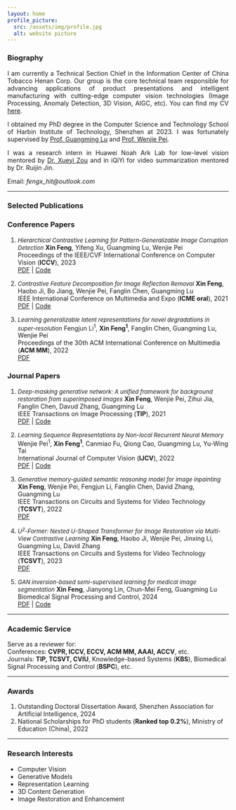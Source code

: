```yaml
---
layout: home
profile_picture:
  src: /assets/img/profile.jpg
  alt: website picture
---
```


### **Biography**

<p style="text-align:justify;">
I am currently a Technical Section Chief in the Information Center of China Tobacco Henan Corp. Our group is the core technical team responsible for advancing applications of product presentations and intelligent manufacturing with cutting-edge computer vision technologies (Image Processing, Anomaly Detection, 3D Vision, AIGC, etc). You can find my CV <a href="https://funkdub.github.io/fengx.github.io/assets/cv.pdf">here</a>.
</p>

<p style="text-align:justify;">
I obtained my PhD degree in the Computer Science and Technology School of Harbin Institute of Technology, Shenzhen at 2023. I was fortunately supervised by <a href="https://scholar.google.com/citations?user=fhwB7UwAAAAJ&hl=zh-CN">Prof. Guangming Lu</a> and <a href="https://wenjiepei.github.io/">Prof. Wenjie Pei</a>.
</p>

<p style="text-align:justify;">
I was a research intern in Huawei Noah Ark Lab for low-level vision mentored by <a href="https://scholar.google.com.hk/citations?user=0ua28KoAAAAJ&hl=zh-CN">Dr. Xueyi Zou</a> and in iQiYi for video summarization mentored by Dr. Ruijin Jin.
</p>

Email: _fengx_hit@outlook.com_

---

### **Selected Publications**

### Conference Papers
1. <font size="2"><em>Hierarchical Contrastive Learning for Pattern-Generalizable Image Corruption Detection</em></font>
   **Xin Feng**, Yifeng Xu, Guangming Lu, Wenjie Pei <br> 
   Proceedings of the IEEE/CVF International Conference on Computer Vision (**ICCV**), 2023 <br>
   [PDF](https://openaccess.thecvf.com/content/ICCV2023/html/Feng_Hierarchical_Contrastive_Learning_for_Pattern-Generalizable_Image_Corruption_Detection_ICCV_2023_paper.html) | [Code](https://github.com/xyfJASON/HCL)  

2. <font size="2"><em>Contrastive Feature Decomposition for Image Reflection Removal</em></font>
   **Xin Feng**, Haobo Ji, Bo Jiang, Wenjie Pei, Fanglin Chen, Guangming Lu <br> 
   IEEE International Conference on Multimedia and Expo (**ICME oral**), 2021 <br>
   [PDF](https://ieeexplore.ieee.org/abstract/document/9428089) | [Code](https://github.com/funkdub/Contrastive-Feature-Decomposition-for-Image-Reflection-Removal)

3. <font size="2"><em>Learning generalizable latent representations for novel degradations in super-resolution</em></font>
   Fengjun Li<sup>1</sup>, **Xin Feng**<sup>**1**</sup>, Fanglin Chen, Guangming Lu, Wenjie Pei <br> 
   Proceedings of the 30th ACM International Conference on Multimedia (**ACM MM**), 2022 <br>
   [PDF](https://dl.acm.org/doi/10.1145/3503161.3548276)

### Journal Papers
1. <font size="2"><em>Deep-masking generative network: A unified framework for background restoration from superimposed images</em></font>
   **Xin Feng**, Wenjie Pei, Zihui Jia, Fanglin Chen, Davud Zhang, Guangming Lu <br> 
   IEEE Transactions on Image Processing (**TIP**), 2021 <br>
   [PDF](https://ieeexplore.ieee.org/abstract/document/9424463) | [Code](https://github.com/funkdub/DMGN-Deep-Masking-Generative-Network-TIP2021)
   
2. <font size="2"><em>Learning Sequence Representations by Non-local Recurrent Neural Memory</em></font>
   Wenjie Pei<sup>1</sup>, **Xin Feng**<sup>**1**</sup>, Canmiao Fu, Qiong Cao, Guangming Lu, Yu-Wing Tai <br> 
   International Journal of Computer Vision (**IJCV**), 2022 <br>
   [PDF](https://link.springer.com/article/10.1007/s11263-022-01648-y) | [Code](https://github.com/F-Frida/NRNM)
   
3. <font size="2"><em>Generative memory-guided semantic reasoning model for image inpainting</em></font>
   **Xin Feng**, Wenjie Pei, Fengjun Li, Fanglin Chen, David Zhang, Guangming Lu <br> 
   IEEE Transactions on Circuits and Systems for Video Technology (**TCSVT**), 2022 <br>
   [PDF](https://ieeexplore.ieee.org/abstract/document/9813740)
   
4. <font size="2"><em>U<sup>2</sup>-Former: Nested U-Shaped Transformer for Image Restoration via Multi-View Contrastive Learning</em></font>
   **Xin Feng**, Haobo Ji, Wenjie Pei, Jinxing Li, Guangming Lu, David Zhang <br> 
   IEEE Transactions on Circuits and Systems for Video Technology (**TCSVT**), 2023 <br>
   [PDF](https://ieeexplore.ieee.org/abstract/document/10155416)
   
5. <font size="2"><em>GAN inversion-based semi-supervised learning for medical image segmentation</em></font>
   **Xin Feng**, Jianyong Lin, Chun-Mei Feng, Guangming Lu <br> 
   Biomedical Signal Processing and Control, 2024 <br>
   [PDF](https://www.sciencedirect.com/science/article/abs/pii/S1746809423009692) | [Code](https://github.com/funkdub/InvSSL)

---

### **Academic Service**
Serve as a reviewer for:<br>
  Conferences: **CVPR, ICCV, ECCV, ACM MM, AAAI, ACCV**, etc.<br>
  Journals: **TIP, TCSVT, CVIU**, Knowledge-based Systems (**KBS**), Biomedical Signal Processing and Control (**BSPC**), etc.<br>

---

### **Awards**
1. Outstanding Doctoral Dissertation Award, Shenzhen Association for Artificial Intelligence, 2024 <br>
2. National Scholarships for PhD students (**Ranked top 0.2%**), Ministry of Education (China), 2022

---

### **Research Interests**

- Computer Vision
- Generative Models
- Representation Learning
- 3D Content Generation
- Image Restoration and Enhancement

